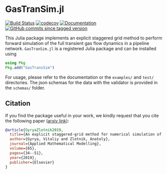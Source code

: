 # GasTranSim.jl
[![Build Status](https://github.com/kaarthiksundar/GasTranSim.jl/workflows/CI/badge.svg?branch=master)](https://github.com/kaarthiksundar/GasTranSim.jl/actions?query=workflow%3ACI) 
[![codecov](https://codecov.io/gh/kaarthiksundar/GasTranSim.jl/branch/master/graph/badge.svg)](https://codecov.io/gh/kaarthiksundar/GasTranSim.jl)
[![Documentation](https://github.com/lanl-ansi/PowerModels.jl/workflows/Documentation/badge.svg)](https://kaarthiksundar.github.io/GasTranSim.jl/dev/)
[![GitHub commits since tagged version](https://img.shields.io/github/commits-since/kaarthiksundar/GasTranSim.jl/v0.2.0.svg)](https://github.com/kaarthiksundar/GasTranSim.jl/commits/master)


This Julia package implements an explicit staggered grid method to perform forward simulation of the full transient gas flow dynamics in a pipeline network. 
``GasTranSim.jl`` is a registered Julia package and can be installed using

```julia 
using Pkg
Pkg.add("GasTransSim")
```

For usage, please refer to the documentation or the ``examples/`` and ``test/`` directories. The json schemas for the data with the validator is provided in the ``schemas/`` folder. 

## Citation
If you find the package useful in your work, we kindly request that you cite the following paper ([arxiv link](https://arxiv.org/abs/1803.00418)): 

```bibtex
@article{GyryaZlotnik2019,
  title={An explicit staggered-grid method for numerical simulation of large-scale natural gas pipeline networks},
  author={Gyrya, Vitaliy and Zlotnik, Anatoly},
  journal={Applied Mathematical Modelling},
  volume={65},
  pages={34--51},
  year={2019},
  publisher={Elsevier}
}
```
